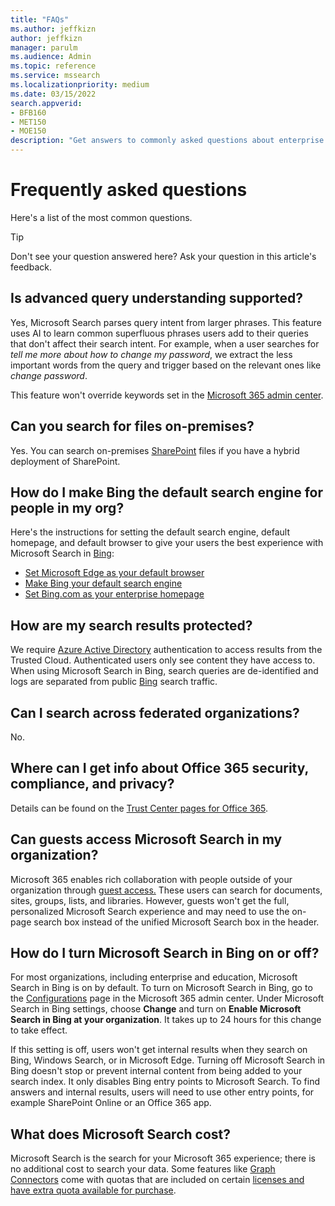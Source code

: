 ```yaml
---
title: "FAQs"
ms.author: jeffkizn
author: jeffkizn
manager: parulm
ms.audience: Admin
ms.topic: reference
ms.service: mssearch
ms.localizationpriority: medium
ms.date: 03/15/2022
search.appverid:
- BFB160
- MET150
- MOE150
description: "Get answers to commonly asked questions about enterprise search and Microsoft Search"
---
```

<!-- markdownlint-disable no-trailing-punctuation -->
# Frequently asked questions

Here's a list of the most common questions.

> [!TIP]
> Don't see your question answered here? Ask your question in this article's feedback.

## Is advanced query understanding supported?

Yes, Microsoft Search parses query intent from larger phrases. This feature uses AI to learn common superfluous phrases users add to their queries that don't affect their search intent. For example, when a user searches for *tell me more about how to change my password*, we extract the less important words from the query and trigger based on the relevant ones like *change password*.
  
This feature won't override keywords set in the [Microsoft 365 admin center](https://admin.microsoft.com).
  
## Can you search for files on-premises?

Yes. You can search on-premises [SharePoint](http://sharepoint.com/) files if you have a hybrid deployment of SharePoint.
  
## How do I make Bing the default search engine for people in my org?

Here's the instructions for setting the default search engine, default homepage, and default browser to give your users the best experience with Microsoft Search in [Bing](https://Bing.com):

- [Set Microsoft Edge as your default browser](/deployedge/edge-default-browser)
- [Make Bing your default search engine](set-default-search-engine.md)
- [Set Bing.com as your enterprise homepage](set-default-homepage.md)

## How are my search results protected?

We require [Azure Active Directory](/azure/active-directory/) authentication to access results from the Trusted Cloud. Authenticated users only see content they have access to. When using Microsoft Search in Bing, search queries are de-identified and logs are separated from public [Bing](https://Bing.com) search traffic.

## Can I search across federated organizations?

No.

## Where can I get info about Office 365 security, compliance, and privacy?

Details can be found on the [Trust Center pages for Office 365](https://www.microsoft.com/TrustCenter/CloudServices/office365/default.aspx).

## Can guests access Microsoft Search in my organization?

Microsoft 365 enables rich collaboration with people outside of your organization through [guest access.](/microsoft-365/solutions/collaborate-with-people-outside-your-organization) These users can search for documents, sites, groups, lists, and libraries. However, guests won't get the full, personalized Microsoft Search experience and may need to use the on-page search box instead of the unified Microsoft Search box in the header.

## How do I turn Microsoft Search in Bing on or off?

For most organizations, including enterprise and education, Microsoft Search in Bing is on by default. To turn on Microsoft Search in Bing, go to the [Configurations](https://admin.microsoft.com/Adminportal/Home#/MicrosoftSearch/configurations) page in the Microsoft 365 admin center. Under Microsoft Search in Bing settings, choose **Change** and turn on **Enable Microsoft Search in Bing at your organization**. It takes up to 24 hours for this change to take effect.

If this setting is off, users won't get internal results when they search on Bing, Windows Search, or in Microsoft Edge. Turning off Microsoft Search in Bing doesn't stop or prevent internal content from being added to your search index. It only disables Bing entry points to Microsoft Search. To find answers and internal results, users will need to use other entry points, for example SharePoint Online or an Office 365 app.

## What does Microsoft Search cost?

Microsoft Search is the search for your Microsoft 365 experience; there is no additional cost to search your data. Some features like [Graph Connectors](connectors-overview.md) come with quotas that are included on certain [licenses and have extra quota available for purchase](licensing.md).
